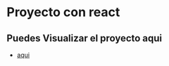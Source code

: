 # Proyecto con react

## Puedes Visualizar el proyecto aqui

- [aqui](https://astounding-sopapillas-9eff51.netlify.app/)